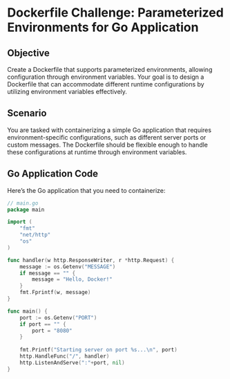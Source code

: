 # Dockerfile Challenge: Parameterized Environments for Go Application

## Objective

Create a Dockerfile that supports parameterized environments, allowing configuration through environment variables. Your goal is to design a Dockerfile that can accommodate different runtime configurations by utilizing environment variables effectively.

## Scenario

You are tasked with containerizing a simple Go application that requires environment-specific configurations, such as different server ports or custom messages. The Dockerfile should be flexible enough to handle these configurations at runtime through environment variables.

## Go Application Code

Here’s the Go application that you need to containerize:

```go
// main.go
package main

import (
	"fmt"
	"net/http"
	"os"
)

func handler(w http.ResponseWriter, r *http.Request) {
	message := os.Getenv("MESSAGE")
	if message == "" {
		message = "Hello, Docker!"
	}
	fmt.Fprintf(w, message)
}

func main() {
	port := os.Getenv("PORT")
	if port == "" {
		port = "8080"
	}
	
	fmt.Printf("Starting server on port %s...\n", port)
	http.HandleFunc("/", handler)
	http.ListenAndServe(":"+port, nil)
}
